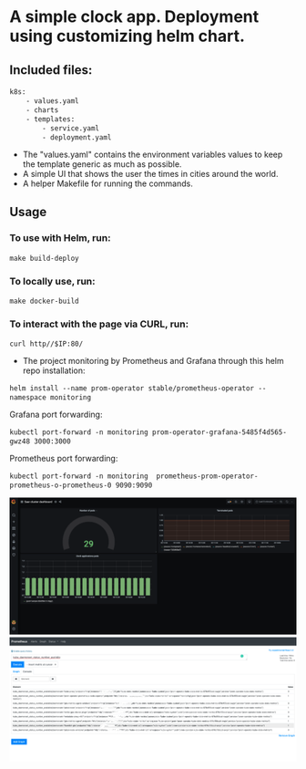 # A simple clock app. Deployment using customizing helm chart.

## Included files:
```
k8s:
    - values.yaml
    - charts
    - templates:
        - service.yaml
        - deployment.yaml
```
- The "values.yaml" contains the environment variables values to keep the template generic as much as possible.
- A simple UI that shows the user the times in cities around the world.
- A helper Makefile for running the commands.

## Usage
### To use with Helm, run:
```
make build-deploy
```

### To locally use, run:
```
make docker-build
```
### To interact with the page via CURL, run:
```
curl http//$IP:80/
```

- The project monitoring by Prometheus and Grafana through this helm repo installation:
```
helm install --name prom-operator stable/prometheus-operator --namespace monitoring
```
Grafana port forwarding:
```
kubectl port-forward -n monitoring prom-operator-grafana-5485f4d565-gwz48 3000:3000
```

Prometheus port forwarding:
```
kubectl port-forward -n monitoring  prometheus-prom-operator-prometheus-o-prometheus-0 9090:9090
```

![This is an image](images/grafana.png)
![This is an image](images/prometheus.png)
